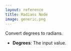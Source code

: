 ```yaml
---
layout: reference
title: Radians Node
image: generic.png
---
```

Convert degrees to radians.

* **Degrees**: The input value.
